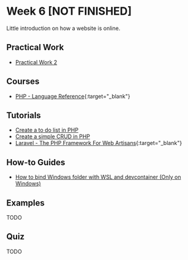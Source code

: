 # Week 6 [NOT FINISHED]

Little introduction on how a website is online.

## Practical Work

- [Practical Work 2](/web-course/practical-works/practical-work-2/)

## Courses

- [PHP - Language Reference](https://www.php.net/manual/en/langref.php){:target="_blank"}

## Tutorials

- [Create a to do list in PHP](/web-course/tutorials/create-a-todo-list-in-php/)
- [Create a simple CRUD in PHP](/web-course/tutorials/create-a-simple-crud-in-php/)
- [Laravel - The PHP Framework For Web Artisans](https://laravel.com/docs/10.x){:target="_blank"}

## How-to Guides

- [How to bind Windows folder with WSL and devcontainer (Only on Windows)](/web-course/how-to-guides/how-to-bind-windows-folder-with-wsl-and-devcontainer/)

## Examples

TODO

## Quiz

TODO

